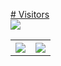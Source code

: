 <a href="https://hits.seeyoufarm.com"># Visitors<br><img src="https://hits.seeyoufarm.com/api/count/incr/badge.svg?url=https%3A%2F%2Fgithub.com%2Faint&count_bg=%2379C83D&title_bg=%23555555&icon=&icon_color=%23E7E7E7&title=hits&edge_flat=true"/></a>

<table style="width:100%">
  <tr>
    <th> <img align="center" src="https://github-readme-stats.vercel.app/api?username=aint&show_icons=true" /> </th>
    <th> <img align="center" src="https://github-readme-stats.vercel.app/api/top-langs/?username=aint&hide=html&layout=compact" /> </th>
  </tr>
</table>

<!--
### Hi there 👋

Here are some ideas to get you started:

- 🔭 I’m currently working on ...
- 🌱 I’m currently learning ...
- 👯 I’m looking to collaborate on ...
- 🤔 I’m looking for help with ...
- 💬 Ask me about ...
- 📫 How to reach me: ...
- 😄 Pronouns: ...
- ⚡ Fun fact: ...
-->
